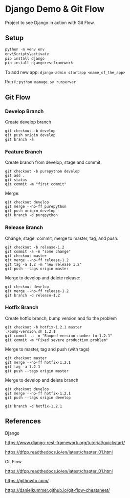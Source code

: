 # Django Demo & Git Flow

Project to see Django in action with Git Flow.

## Setup

```powershell
python -m venv env
env\Scripts\activate
pip install django
pip install djangorestframework
```

To add new app: `django-admin startapp <name_of_the_app>`

Run it: `python manage.py runserver`

## Git Flow

### Develop Branch

Create develop branch

```shell
git checkout -b develop
git push origin develop
git branch -a
```

### Feature Branch

Create branch from develop, stage and commit:

```shell
git checkout -b purepython develop
git add .
git status
git commit -m "first commit"
```

Merge:

```shell
git checkout develop
git merge --no-ff purepython
git push origin develop
git branch -d purepython
```

### Release Branch

Change, stage, commit, merge to master, tag, and push:
```shell
git checkout -b release-1.2
git commit -a -m "some change"
git checkout master
git merge --no-ff release-1.2
git tag -a 1.2 -m "new release 1.2"
git push --tags origin master
```

Merge to develop and delete release:

```shell
git checkout develop
git merge --no-ff release-1.2
git branch -d release-1.2
```

### Hotfix Branch

Create hotfix branch, bump version and fix the problem

```shell
git checkout -b hotfix-1.2.1 master
./bump-version.sh 1.2.1
git commit -a -m "Bumped version number to 1.2.1"
git commit -m "Fixed severe production problem"
```

Merge to master, tag and push (with tags)

```shell
git checkout master
git merge --no-ff hotfix-1.2.1
git tag -a 1.2.1
git push --tags origin master
```

Merge to develop and delete branch

```shell
git checkout develop
git merge --no-ff hotfix-1.2.1
git push --tags origin develop

git branch -d hotfix-1.2.1
```

## References

Django

https://www.django-rest-framework.org/tutorial/quickstart/

https://dfpp.readthedocs.io/en/latest/chapter_01.html

Git Flow

https://dfpp.readthedocs.io/en/latest/chapter_01.html

https://githowto.com/

https://danielkummer.github.io/git-flow-cheatsheet/
